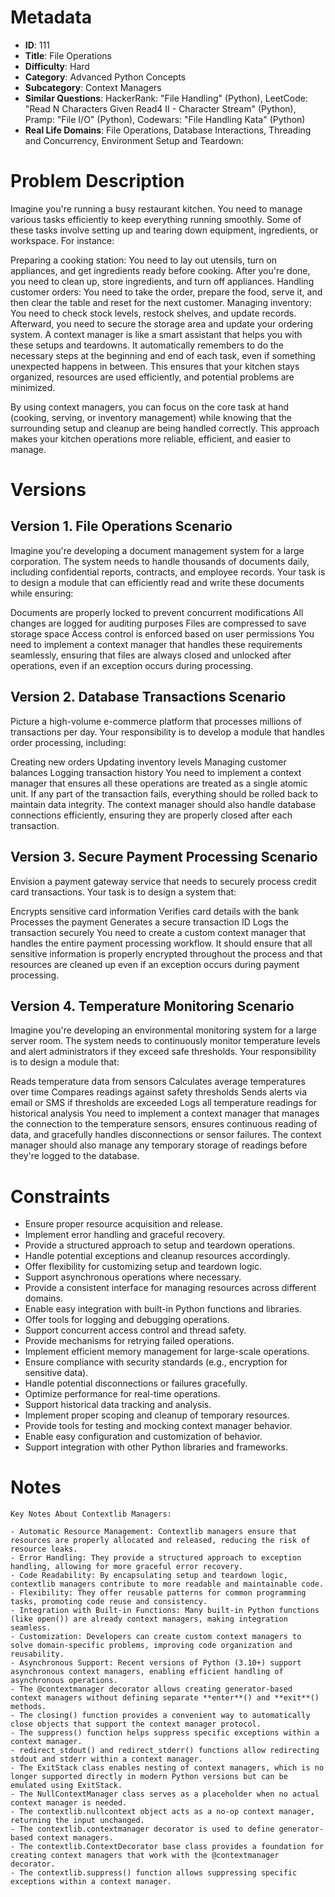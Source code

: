 # Metadata

- **ID**: 111
- **Title**: File Operations
- **Difficulty**: Hard
- **Category**: Advanced Python Concepts
- **Subcategory**: Context Managers
- **Similar Questions**: HackerRank: "File Handling" (Python), LeetCode: "Read N Characters Given Read4 II - Character Stream" (Python), Pramp: "File I/O" (Python), Codewars: "File Handling Kata" (Python)
- **Real Life Domains**: File Operations, Database Interactions, Threading and Concurrency, Environment Setup and Teardown:

# Problem Description

Imagine you're running a busy restaurant kitchen. You need to manage various tasks efficiently to keep everything running smoothly. Some of these tasks involve setting up and tearing down equipment, ingredients, or workspace. For instance:

Preparing a cooking station: You need to lay out utensils, turn on appliances, and get ingredients ready before cooking. After you're done, you need to clean up, store ingredients, and turn off appliances.
Handling customer orders: You need to take the order, prepare the food, serve it, and then clear the table and reset for the next customer.
Managing inventory: You need to check stock levels, restock shelves, and update records. Afterward, you need to secure the storage area and update your ordering system.
A context manager is like a smart assistant that helps you with these setups and teardowns. It automatically remembers to do the necessary steps at the beginning and end of each task, even if something unexpected happens in between. This ensures that your kitchen stays organized, resources are used efficiently, and potential problems are minimized.

By using context managers, you can focus on the core task at hand (cooking, serving, or inventory management) while knowing that the surrounding setup and cleanup are being handled correctly. This approach makes your kitchen operations more reliable, efficient, and easier to manage.

# Versions

## Version 1. File Operations Scenario

Imagine you're developing a document management system for a large corporation. The system needs to handle thousands of documents daily, including confidential reports, contracts, and employee records. Your task is to design a module that can efficiently read and write these documents while ensuring:

Documents are properly locked to prevent concurrent modifications
All changes are logged for auditing purposes
Files are compressed to save storage space
Access control is enforced based on user permissions
You need to implement a context manager that handles these requirements seamlessly, ensuring that files are always closed and unlocked after operations, even if an exception occurs during processing.

## Version 2. Database Transactions Scenario

Picture a high-volume e-commerce platform that processes millions of transactions per day. Your responsibility is to develop a module that handles order processing, including:

Creating new orders
Updating inventory levels
Managing customer balances
Logging transaction history
You need to implement a context manager that ensures all these operations are treated as a single atomic unit. If any part of the transaction fails, everything should be rolled back to maintain data integrity. The context manager should also handle database connections efficiently, ensuring they are properly closed after each transaction.

## Version 3. Secure Payment Processing Scenario

Envision a payment gateway service that needs to securely process credit card transactions. Your task is to design a system that:

Encrypts sensitive card information
Verifies card details with the bank
Processes the payment
Generates a secure transaction ID
Logs the transaction securely
You need to create a custom context manager that handles the entire payment processing workflow. It should ensure that all sensitive information is properly encrypted throughout the process and that resources are cleaned up even if an exception occurs during payment processing.

## Version 4. Temperature Monitoring Scenario

Imagine you're developing an environmental monitoring system for a large server room. The system needs to continuously monitor temperature levels and alert administrators if they exceed safe thresholds. Your responsibility is to design a module that:

Reads temperature data from sensors
Calculates average temperatures over time
Compares readings against safety thresholds
Sends alerts via email or SMS if thresholds are exceeded
Logs all temperature readings for historical analysis
You need to implement a context manager that manages the connection to the temperature sensors, ensures continuous reading of data, and gracefully handles disconnections or sensor failures. The context manager should also manage any temporary storage of readings before they're logged to the database.

# Constraints

- Ensure proper resource acquisition and release.
- Implement error handling and graceful recovery.
- Provide a structured approach to setup and teardown operations.
- Handle potential exceptions and cleanup resources accordingly.
- Offer flexibility for customizing setup and teardown logic.
- Support asynchronous operations where necessary.
- Provide a consistent interface for managing resources across different domains.
- Enable easy integration with built-in Python functions and libraries.
- Offer tools for logging and debugging operations.
- Support concurrent access control and thread safety.
- Provide mechanisms for retrying failed operations.
- Implement efficient memory management for large-scale operations.
- Ensure compliance with security standards (e.g., encryption for sensitive data).
- Handle potential disconnections or failures gracefully.
- Optimize performance for real-time operations.
- Support historical data tracking and analysis.
- Implement proper scoping and cleanup of temporary resources.
- Provide tools for testing and mocking context manager behavior.
- Enable easy configuration and customization of behavior.
- Support integration with other Python libraries and frameworks.

# Notes

```
Key Notes About Contextlib Managers:

- Automatic Resource Management: Contextlib managers ensure that resources are properly allocated and released, reducing the risk of resource leaks.
- Error Handling: They provide a structured approach to exception handling, allowing for more graceful error recovery.
- Code Readability: By encapsulating setup and teardown logic, contextlib managers contribute to more readable and maintainable code.
- Flexibility: They offer reusable patterns for common programming tasks, promoting code reuse and consistency.
- Integration with Built-in Functions: Many built-in Python functions (like open()) are already context managers, making integration seamless.
- Customization: Developers can create custom context managers to solve domain-specific problems, improving code organization and reusability.
- Asynchronous Support: Recent versions of Python (3.10+) support asynchronous context managers, enabling efficient handling of asynchronous operations.
- The @contextmanager decorator allows creating generator-based context managers without defining separate **enter**() and **exit**() methods.
- The closing() function provides a convenient way to automatically close objects that support the context manager protocol.
- The suppress() function helps suppress specific exceptions within a context manager.
- redirect_stdout() and redirect_stderr() functions allow redirecting stdout and stderr within a context manager.
- The ExitStack class enables nesting of context managers, which is no longer supported directly in modern Python versions but can be emulated using ExitStack.
- The NullContextManager class serves as a placeholder when no actual context manager is needed.
- The contextlib.nullcontext object acts as a no-op context manager, returning the input unchanged.
- The contextlib.contextmanager decorator is used to define generator-based context managers.
- The contextlib.ContextDecorator base class provides a foundation for creating context managers that work with the @contextmanager decorator.
- The contextlib.suppress() function allows suppressing specific exceptions within a context manager.
```
